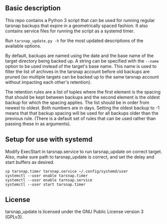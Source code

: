 Basic description
-----------------
This repo contains a Python 3 script that can be used for running regular tarsnap backups that expire in a geometrically spaced fashion. It also contains service files for running the script as a systemd timer.

Run `tarsnap_update.py -h` for the most updated descriptions of the available options.

By default, backups are named using the date and the base name of the target directory being backed up. A string can be specified with the `--name` option to be used instead of the target's base name. This name is used to filter the list of archives in the tarsnap account before old backups are pruned (so multiple targets can be backed up to the same tarsnap account without impacting each other's retention).

The retention rules are a list of tuples where the first element is the spacing that should be kept between backups and the second element is the oldest backup for which the spacing applies. The list should be in order from newest to oldest. Both numbers are in days. Setting the oldest backup to -1 means that that backup spacing will be used for all backups older than the previous rule. (There is a default set of rules that can be used rather than passing these in as arguments).

Setup for use with systemd
--------------------------
Modify ExecStart in tarsnap.service to run tarsnap_update on correct target. Also, make sure path to tarsnap_update is correct, and set the delay and start buffers as desired.

	cp tarsnap.timer tarsnap.service ~/.config/systemd/user
	systemctl --user enable tarsnap.timer
	systemctl --user enable tarnsap.service
	systemctl --user start tarsnap.timer 

License
-------
tarsnap_update is licensed under the GNU Public License version 3 (GPLv3).
